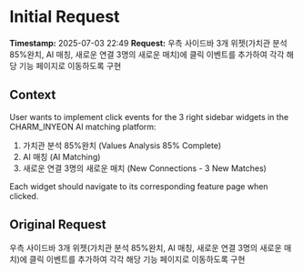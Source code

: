 # Initial Request

**Timestamp:** 2025-07-03 22:49
**Request:** 우측 사이드바 3개 위젯(가치관 분석 85%완치, AI 매칭, 새로운 연결 3명의 새로운 매치)에 클릭 이벤트를 추가하여 각각 해당 기능 페이지로 이동하도록 구현

## Context
User wants to implement click events for the 3 right sidebar widgets in the CHARM_INYEON AI matching platform:
1. 가치관 분석 85%완치 (Values Analysis 85% Complete)
2. AI 매칭 (AI Matching)
3. 새로운 연결 3명의 새로운 매치 (New Connections - 3 New Matches)

Each widget should navigate to its corresponding feature page when clicked.

## Original Request
우측 사이드바 3개 위젯(가치관 분석 85%완치, AI 매칭, 새로운 연결 3명의 새로운 매치)에 클릭 이벤트를 추가하여 각각 해당 기능 페이지로 이동하도록 구현